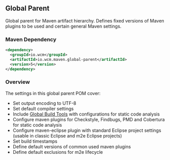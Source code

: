 ## Global Parent

Global parent for Maven artifact hierarchy. Defines fixed versions of Maven plugins to be used and certain general Maven settings.


### Maven Dependency

```xml
<dependency>
  <groupId>io.wcm</groupId>
  <artifactId>io.wcm.maven.global-parent</artifactId>
  <version>5</version>
</dependency>
```

### Overview

The settings in this global parent POM cover:

* Set output encoding to UTF-8
* Set default compiler settings
* Include [Global Build Tools](global-build-tools.html) with configurations for static code analysis
* Configure maven plugins for Checkstyle, Findbugs, PMD and Cobertura for static code analysis
* Configure maven-eclipse plugin with standard Eclipse project settings (usable in classic Eclipse and m2e Eclipse projects)
* Set build timestamps
* Define default versions of common used maven plugins
* Define default exclusions for m2e lifecycle
